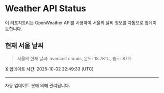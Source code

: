 
# Weather API Status

이 리포지토리는 OpenWeather API를 사용하여 서울의 날씨 정보를 자동으로 업데이트합니다.

## 현재 서울 날씨
> 서울의 현재 날씨: overcast clouds, 온도: 18.78°C, 습도: 87%

⏳ 업데이트 시간: 2025-10-02 22:49:33 (UTC)

---
자동 업데이트 봇에 의해 관리됩니다.
